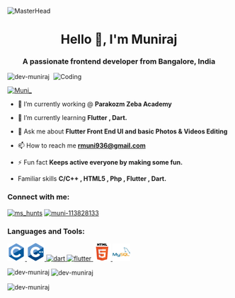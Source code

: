 ![MasterHead](https://1.bp.blogspot.com/-7A4WynwLsMw/XbBpCXG8fHI/AAAAAAAAMt4/uOa1bpLskYgrwGbllhSu2SDj_Mig8SXJQCLcBGAsYHQ/s1600/2000_600px.gif)
<h1 align="center">Hello 👋, I'm Muniraj</h1>
<h3 align="center">A passionate frontend developer from Bangalore, India</h3>
<img align="right" alt="Coding" width="400" src="https://cdn.dribbble.com/users/1162077/screenshots/3848914/programmer.gif">

<p align="left"> <img src="https://komarev.com/ghpvc/?username=dev-muniraj&label=Profile%20views&color=0e75b6&style=flat" alt="dev-muniraj" /> </p>

<p align="left"> <a href="https://x.com/Dev_Muniraj?s=09" target="blank"><img src="https://img.shields.io/twitter/follow/Dev_Muniraj?logo=twitter&style=for-the-badge" alt="Muni_" /></a> </p>

- 🔭 I’m currently working @ **Parakozm Zeba Academy**

- 🌱 I’m currently learning **Flutter , Dart.**

- 💬 Ask me about **Flutter Front End UI and basic Photos & Videos Editing**

- 📫 How to reach me **rmuni936@gmail.com**

- ⚡ Fun fact **Keeps active everyone by making some fun.**
  
- Familiar skills **C/C++ , HTML5 , Php , Flutter , Dart.**

<h3 align="left">Connect with me:</h3>
<p align="left">
<a href="https://twitter.com/ms_hunts" target="blank"><img align="center" src="https://raw.githubusercontent.com/rahuldkjain/github-profile-readme-generator/master/src/images/icons/Social/twitter.svg" alt="ms_hunts" height="30" width="40" /></a>
<a href="https://linkedin.com/in/muni-113828133" target="blank"><img align="center" src="https://raw.githubusercontent.com/rahuldkjain/github-profile-readme-generator/master/src/images/icons/Social/linked-in-alt.svg" alt="muni-113828133" height="30" width="40" /></a>
</p>

<h3 align="left">Languages and Tools:</h3>
<p align="left"> <a href="https://www.cprogramming.com/" target="_blank" rel="noreferrer"> <img src="https://raw.githubusercontent.com/devicons/devicon/master/icons/c/c-original.svg" alt="c" width="40" height="40"/> </a> <a href="https://www.w3schools.com/cpp/" target="_blank" rel="noreferrer"> <img src="https://raw.githubusercontent.com/devicons/devicon/master/icons/cplusplus/cplusplus-original.svg" alt="cplusplus" width="40" height="40"/> </a> <a href="https://dart.dev" target="_blank" rel="noreferrer"> <img src="https://www.vectorlogo.zone/logos/dartlang/dartlang-icon.svg" alt="dart" width="40" height="40"/> </a> <a href="https://flutter.dev" target="_blank" rel="noreferrer"> <img src="https://www.vectorlogo.zone/logos/flutterio/flutterio-icon.svg" alt="flutter" width="40" height="40"/> </a> <a href="https://www.w3.org/html/" target="_blank" rel="noreferrer"> <img src="https://raw.githubusercontent.com/devicons/devicon/master/icons/html5/html5-original-wordmark.svg" alt="html5" width="40" height="40"/> </a> <a href="https://www.mysql.com/" target="_blank" rel="noreferrer"> <img src="https://raw.githubusercontent.com/devicons/devicon/master/icons/mysql/mysql-original-wordmark.svg" alt="mysql" width="40" height="40"/> </a> </p>

<p><img align="left" src="https://github-readme-stats.vercel.app/api/top-langs?username=dev-muniraj&show_icons=true&locale=en&layout=compact" alt="dev-muniraj" /></p>

<p>&nbsp;<img align="center" src="https://github-readme-stats.vercel.app/api?username=dev-muniraj&show_icons=true&locale=en" alt="dev-muniraj" /></p>

<p><img align="center" src="https://github-readme-streak-stats.herokuapp.com/?user=dev-muniraj&" alt="dev-muniraj" /></p>
